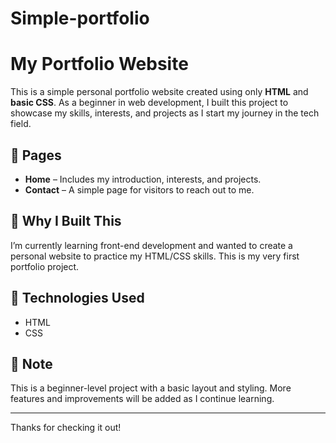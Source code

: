 # Simple-portfolio
# My Portfolio Website

This is a simple personal portfolio website created using only **HTML** and **basic CSS**. As a beginner in web development, I built this project to showcase my skills, interests, and projects as I start my journey in the tech field.

## 📄 Pages

- **Home** – Includes my introduction, interests, and projects.
- **Contact** – A simple page for visitors to reach out to me.

## 🚀 Why I Built This

I’m currently learning front-end development and wanted to create a personal website to practice my HTML/CSS skills. This is my very first portfolio project.

## 🌱 Technologies Used

- HTML
- CSS

## 📌 Note

This is a beginner-level project with a basic layout and styling. More features and improvements will be added as I continue learning.

---

Thanks for checking it out!
